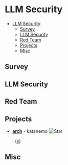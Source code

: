 # LLM Security

- [LLM Security](#llm-security)
  - [Survey](#survey)
  - [LLM Security](#llm-security)
  - [Red Team](#red-team)
  - [Projects](#projects)
  - [Misc](#misc)


## Survey


## LLM Security


## Red Team


## Projects

- [**arch**](https://github.com/katanemo/arch) - katanemo ![Star](https://img.shields.io/github/stars/katanemo/arch.svg?style=social&label=Star)

	 · ([x](https://x.com/salman_paracha/status/1848374304196719047))

## Misc